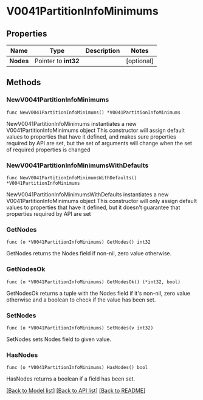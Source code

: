 # V0041PartitionInfoMinimums

## Properties

Name | Type | Description | Notes
------------ | ------------- | ------------- | -------------
**Nodes** | Pointer to **int32** |  | [optional] 

## Methods

### NewV0041PartitionInfoMinimums

`func NewV0041PartitionInfoMinimums() *V0041PartitionInfoMinimums`

NewV0041PartitionInfoMinimums instantiates a new V0041PartitionInfoMinimums object
This constructor will assign default values to properties that have it defined,
and makes sure properties required by API are set, but the set of arguments
will change when the set of required properties is changed

### NewV0041PartitionInfoMinimumsWithDefaults

`func NewV0041PartitionInfoMinimumsWithDefaults() *V0041PartitionInfoMinimums`

NewV0041PartitionInfoMinimumsWithDefaults instantiates a new V0041PartitionInfoMinimums object
This constructor will only assign default values to properties that have it defined,
but it doesn't guarantee that properties required by API are set

### GetNodes

`func (o *V0041PartitionInfoMinimums) GetNodes() int32`

GetNodes returns the Nodes field if non-nil, zero value otherwise.

### GetNodesOk

`func (o *V0041PartitionInfoMinimums) GetNodesOk() (*int32, bool)`

GetNodesOk returns a tuple with the Nodes field if it's non-nil, zero value otherwise
and a boolean to check if the value has been set.

### SetNodes

`func (o *V0041PartitionInfoMinimums) SetNodes(v int32)`

SetNodes sets Nodes field to given value.

### HasNodes

`func (o *V0041PartitionInfoMinimums) HasNodes() bool`

HasNodes returns a boolean if a field has been set.


[[Back to Model list]](../README.md#documentation-for-models) [[Back to API list]](../README.md#documentation-for-api-endpoints) [[Back to README]](../README.md)


